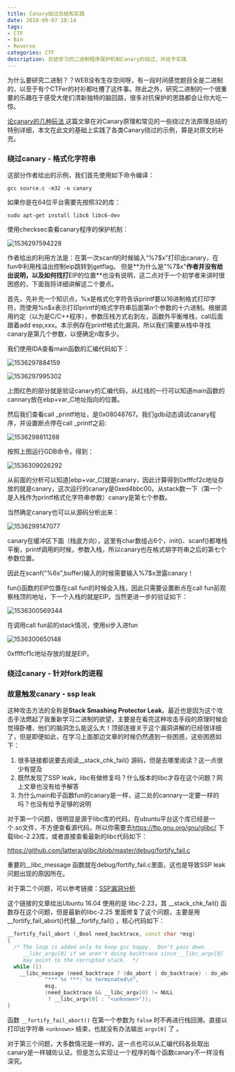 ```yaml
---
title: Canary绕过总结和实践
date: 2018-09-07 10:14
tags:
- CTF
- Bin
- Reverse
categories: CTF
description: 总结学习的二进制程序保护机制Canary的绕过，并给予实践
---
```


为什么要研究二进制？？WEB没有生存空间呀，有一段时间感觉题目全是二进制的，以至于有个CTFer的衬衫都吐槽了这件事。除此之外，研究二进制的一个很重要的乐趣在于感受大佬们清新独特的脑回路，很多对抗保护的思路都会让你大吃一惊。

[论canary的几种玩法 ](https://veritas501.space/2017/04/28/%E8%AE%BAcanary%E7%9A%84%E5%87%A0%E7%A7%8D%E7%8E%A9%E6%B3%95/)这篇文章在对Canary原理和常见的一些绕过方法原理总结的特别详细，本文在此文的基础上实践了各类Canary绕过的示例，算是对原文的补充。

### 绕过canary - 格式化字符串

这部分作者给出的示例，我们首先使用如下命令编译：

```shell
gcc source.c -m32 -o canary
```

如果你是在64位平台需要先按照32的库：

```shell
sudo apt-get install libc6 libc6-dev
```

使用checksec查看canary程序的保护机制：

![1536297594228](https://saferman.github.io/assets/img/canary/checksec.png)

作者给出的利用方法是：在第一次scanf的时候输入“%7$x”打印出canary，在fun中利用栈溢出控制eip跳转到getflag。 但是**为什么是"%7$x"**作者并没有给出说明，以及如何找打**EIP的位置**也没有说明，这二点对于一个初学者来讲时很困惑的，下面我将详细讲解这二个要点。

首先，先补充一个知识点，%x是格式化字符告诉printf要以16进制格式打印字符，而使用%n$x表示打印printf的格式字符串后面第n个参数的十六进制。根据调用约定（以为是C/C++程序），参数压栈方式右到左，函数外平衡堆栈，call后面跟着add esp,xxx。本示例存在printf格式化漏洞，所以我们需要从栈中寻找canary是第几个参数，以便确定n取多少。

我们使用IDA查看main函数的汇编代码如下：

![1536297884159](https://saferman.github.io/assets/img/canary/main-1.png)

![1536297995302](https://saferman.github.io/assets/img/canary/main-2.png)

上图红色的部分就是验证canary的汇编代码，从红线的一行可以知道main函数的cannary放在ebp+var_C地址指向的位置。

然后我们查看call _printf地址，是0x08048767。我们gdb动态调试canary程序，并设置断点停在call _printf之前:

![1536298811288](https://saferman.github.io/assets/img/canary/gdb-command.png)

按照上图运行GDB命令，得到：

![1536309026292](https://saferman.github.io/assets/img/canary/gdb-printf.png)

从前面的分析可以知道[ebp+var_C]就是canary，因此计算得到0xfffcf2c地址存放的就是canary，这次运行的canary是0xed4bbc00。从stack数一下（第一个是入栈作为printf格式化字符串参数）canary是第七个参数。

当然确定canary也可以从源码分析出来：

![1536299147077](https://saferman.github.io/assets/img/canary/main-source.png)

canary在缓冲区下面（栈底方向），这里有char数组占6个，init()、scanf()都堆栈平衡，printf调用的时候，参数入栈，所以canary也在格式胡字符串之后的第七个参数位置。

因此在scanf("%6s",buffer)输入的时候需要输入%7$x泄露canary！

fun()函数的EIP位置在call fun的时候会入栈，因此只需要设置断点在call fun前观察栈顶的地址，下一个入栈的就是EIP。当然更进一步的验证如下：

![1536300569344](https://saferman.github.io/assets/img/canary/call-fun.png)

在调用call fun前的stack情况，使用si步入进fun

![1536300650148](https://saferman.github.io/assets/img/canary/fun-step-in.png)

0xffffcf1c地址存放的就是EIP。

### 绕过canary - 针对fork的进程

### 故意触发canary - ssp leak 

这种攻击方法的全称是**Stack Smashing Protector  Leak**。最近也是因为这个攻击手法燃起了我重新学习二进制的欲望，主要是在看完这种攻击手段的原理时候会觉得卧槽，他们的脑洞怎么能这么大！顶部连接关于这个漏洞讲解的已经很详细了，但是即便如此，在学习上面那边文章的时候仍然遇到一些困惑，这些困惑如下：

1. 很多链接都说要去阅读__stack_chk_fail()  源码，但是去哪里阅读？这一点很少有提及
2. 既然发现了SSP leak，libc有做修复吗？什么版本的libc才存在这个问题？网上文章也没有给予解答 
3. 为什么main和子函数fun的canary是一样，这二处的cannary一定要一样的吗？也没有给予足够的说明

对于第一个问题，很明显是源于libc库的代码，在ubuntu平台这个库已经是一个.so文件，不方便查看源代码，所以你需要去<https://ftp.gnu.org/gnu/glibc/> 下载libc-2.23库，或者直接查看最新的libc代码如下：

<https://github.com/lattera/glibc/blob/master/debug/fortify_fail.c> 

重要的__libc_message 函数就在debug/fortify_fail.c里面，这也是导致SSP leak问题出现的原因所在。



对于第二个问题，可以参考链接：[SSP漏洞分析](https://firmianay.gitbooks.io/ctf-all-in-one/content/doc/4.12_stack_chk_fail.html)

这个链接的文章给出Ubuntu 16.04 使用的是 libc-2.23，其 __stack_chk_fail() 函数存在这个问题，但是最新的libc-2.25 里面修复了这个问题，主要是用 \_\_fortify\_fail\_abort()代替\_\_fortify\_fail() ，核心代码如下：

```C++
__fortify_fail_abort (_Bool need_backtrace, const char *msg)
{
  /* The loop is added only to keep gcc happy.  Don't pass down
     __libc_argv[0] if we aren't doing backtrace since __libc_argv[0]
     may point to the corrupted stack.  */
  while (1)
    __libc_message (need_backtrace ? (do_abort | do_backtrace) : do_abort,
		    "*** %s ***: %s terminated\n",
		    msg,
		    (need_backtrace && __libc_argv[0] != NULL
		     ? __libc_argv[0] : "<unknown>"));
}
```

函数 `__fortify_fail_abort()` 在第一个参数为 `false` 时不再进行栈回溯，直接以打印出字符串 `<unknown>` 结束，也就没有办法输出 `argv[0]` 了 。



对于第三个问题，大多数情况是一样的，这一点也可以从汇编代码各处取出canary是一样辅佐认证。但是怎么实现让一个程序的每个函数canary不一样没有深究。